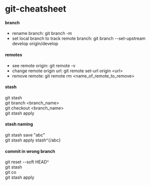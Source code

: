 git-cheatsheet
==============

#### branch
+ rename branch: git branch -m <oldname> <newname>
+ set local branch to track remote branch: git branch --set-upstream develop origin/develop

#### remotes
+ see remote origin: git remote -v
+ change remote origin url: git remote set-url origin \<url\>
+ remove remote: git remote rm \<name_of_remote_to_remove\>

 
#### stash
git stash<br /> 
git branch \<branch_name\><br /> 
git checkout \<branch_name\><br /> 
git stash apply<br /> 

#### stash naming
git stash save "abc"<br /> 
git stash apply stash^{/abc}<br /> 

#### commit in wrong branch
git reset --soft HEAD^<br /> 
git stash<br /> 
git co <rightbranch><br /> 
git stash apply<br /> 
